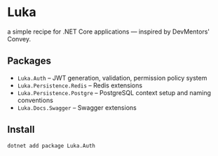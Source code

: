 # Luka

a  simple recipe for .NET Core applications — inspired by DevMentors' Convey.

## Packages

- `Luka.Auth` – JWT generation, validation, permission policy system
- `Luka.Persistence.Redis` – Redis extensions
- `Luka.Persistence.Postgre` – PostgreSQL context setup and naming conventions
- `Luka.Docs.Swagger` – Swagger extensions
## Install

```bash
dotnet add package Luka.Auth
